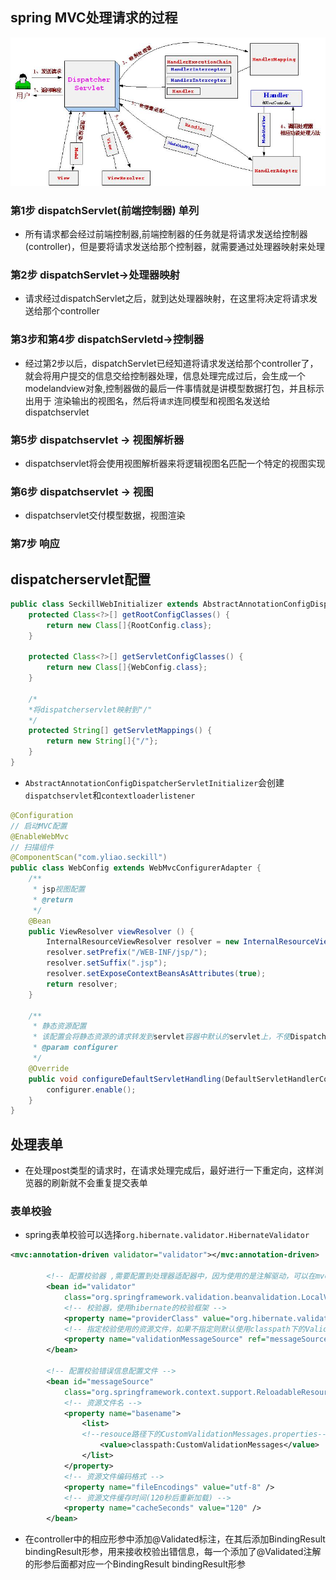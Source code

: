 ## spring MVC处理请求的过程

![](./img/1.jpg)

### 第1步 dispatchServlet(前端控制器) 单列

- 所有请求都会经过前端控制器,前端控制器的任务就是将请求发送给控制器(controller)，但是要将请求发送给那个控制器，就需要通过处理器映射来处理

### 第2步 dispatchServlet->处理器映射

- 请求经过dispatchServlet之后，就到达处理器映射，在这里将决定将请求发送给那个controller

### 第3步和第4步 dispatchServletd->控制器

- 经过第2步以后，dispatchServlet已经知道将请求发送给那个controller了，就会将用户提交的信息交给控制器处理，信息处理完成过后，会生成一个modelandview对象,控制器做的最后一件事情就是讲模型数据打包，并且标示出用于 渲染输出的视图名，然后将`请求`连同模型和视图名发送给dispatchservlet

### 第5步 dispatchservlet -> 视图解析器

- dispatchservlet将会使用视图解析器来将逻辑视图名匹配一个特定的视图实现

### 第6步 dispatchservlet -> 视图
- dispatchservlet交付模型数据，视图渲染

### 第7步 响应

## dispatcherservlet配置

```java
public class SeckillWebInitializer extends AbstractAnnotationConfigDispatcherServletInitializer {
    protected Class<?>[] getRootConfigClasses() {
        return new Class[]{RootConfig.class};
    }

    protected Class<?>[] getServletConfigClasses() {
        return new Class[]{WebConfig.class};
    }

    /*
    *将dispatcherservlet映射到"/"
    */
    protected String[] getServletMappings() {
        return new String[]{"/"};
    }
}
```

- `AbstractAnnotationConfigDispatcherServletInitializer`会创建`dispatchservlet`和`contextloaderlistener`

```java
@Configuration
// 启动MVC配置
@EnableWebMvc
// 扫描组件
@ComponentScan("com.yliao.seckill")
public class WebConfig extends WebMvcConfigurerAdapter {
    /**
     * jsp视图配置
     * @return
     */
    @Bean
    public ViewResolver viewResolver () {
        InternalResourceViewResolver resolver = new InternalResourceViewResolver();
        resolver.setPrefix("/WEB-INF/jsp/");
        resolver.setSuffix(".jsp");
        resolver.setExposeContextBeansAsAttributes(true);
        return resolver;
    }

    /**
     * 静态资源配置
     * 该配置会将静态资源的请求转发到servlet容器中默认的servlet上，不使DispatcherServlet
     * @param configurer
     */
    @Override
    public void configureDefaultServletHandling(DefaultServletHandlerConfigurer configurer) {
        configurer.enable();
    }
}

```

## 处理表单

- 在处理post类型的请求时，在请求处理完成后，最好进行一下重定向，这样浏览器的刷新就不会重复提交表单

### 表单校验

- spring表单校验可以选择`org.hibernate.validator.HibernateValidator`

```xml
<mvc:annotation-driven validator="validator"></mvc:annotation-driven>
 
        <!-- 配置校验器 ,需要配置到处理器适配器中，因为使用的是注解驱动，可以在mvc:annotation-driven标签中设置validator属性为校验器的id-->
        <bean id="validator"
            class="org.springframework.validation.beanvalidation.LocalValidatorFactoryBean">
            <!-- 校验器，使用hibernate的校验框架 -->
            <property name="providerClass" value="org.hibernate.validator.HibernateValidator" />
            <!-- 指定校验使用的资源文件，如果不指定则默认使用classpath下的ValidationMessage.properties -->
            <property name="validationMessageSource" ref="messageSource" />
        </bean>
 
        <!-- 配置校验错误信息配置文件 -->
        <bean id="messageSource"
            class="org.springframework.context.support.ReloadableResourceBundleMessageSource">
            <!-- 资源文件名 -->
            <property name="basename">
                <list>
                <!--resouce路径下的CustomValidationMessages.properties-->
                    <value>classpath:CustomValidationMessages</value>
                </list>
            </property>
            <!-- 资源文件编码格式 -->
            <property name="fileEncodings" value="utf-8" />
            <!-- 资源文件缓存时间(120秒后重新加载) -->
            <property name="cacheSeconds" value="120" />
        </bean>

```

- 在controller中的相应形参中添加@Validated标注，在其后添加BindingResult bindingResult形参，用来接收校验出错信息，每一个添加了@Validated注解的形参后面都对应一个BindingResult bindingResult形参